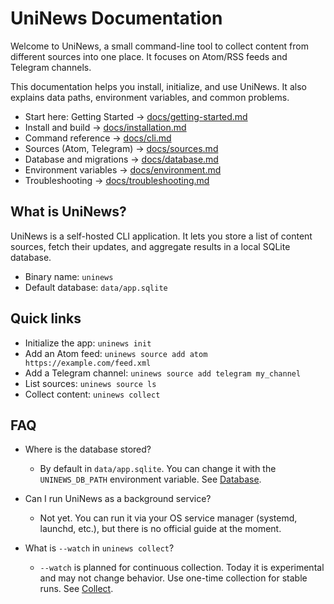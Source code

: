 # UniNews Documentation

Welcome to UniNews, a small command-line tool to collect content from different sources into one place. It focuses on Atom/RSS feeds and Telegram channels.

This documentation helps you install, initialize, and use UniNews. It also explains data paths, environment variables, and common problems.

- Start here: Getting Started → [docs/getting-started.md](./getting-started.md)
- Install and build → [docs/installation.md](./installation.md)
- Command reference → [docs/cli.md](./cli.md)
- Sources (Atom, Telegram) → [docs/sources.md](./sources.md)
- Database and migrations → [docs/database.md](./database.md)
- Environment variables → [docs/environment.md](./environment.md)
- Troubleshooting → [docs/troubleshooting.md](./troubleshooting.md)

## What is UniNews?

UniNews is a self-hosted CLI application. It lets you store a list of content sources, fetch their updates, and aggregate results in a local SQLite database.

- Binary name: `uninews`
- Default database: `data/app.sqlite`

## Quick links

- Initialize the app: `uninews init`
- Add an Atom feed: `uninews source add atom https://example.com/feed.xml`
- Add a Telegram channel: `uninews source add telegram my_channel`
- List sources: `uninews source ls`
- Collect content: `uninews collect`

## FAQ

- Where is the database stored?
  - By default in `data/app.sqlite`. You can change it with the `UNINEWS_DB_PATH` environment variable. See [Database](./database.md).

- Can I run UniNews as a background service?
  - Not yet. You can run it via your OS service manager (systemd, launchd, etc.), but there is no official guide at the moment.

- What is `--watch` in `uninews collect`?
  - `--watch` is planned for continuous collection. Today it is experimental and may not change behavior. Use one-time collection for stable runs. See [Collect](./cli.md#collect).
